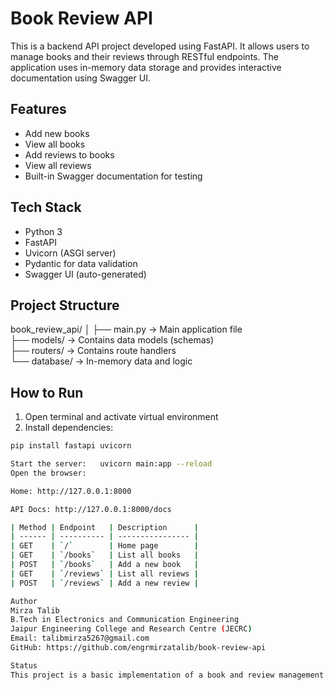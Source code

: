 # Book Review API

This is a backend API project developed using FastAPI. It allows users to manage books and their reviews through RESTful endpoints. The application uses in-memory data storage and provides interactive documentation using Swagger UI.

## Features

- Add new books
- View all books
- Add reviews to books
- View all reviews
- Built-in Swagger documentation for testing

## Tech Stack

- Python 3
- FastAPI
- Uvicorn (ASGI server)
- Pydantic for data validation
- Swagger UI (auto-generated)

## Project Structure

book_review_api/
│
├── main.py          -> Main application file  
├── models/          -> Contains data models (schemas)  
├── routers/         -> Contains route handlers  
└── database/        -> In-memory data and logic

## How to Run

1. Open terminal and activate virtual environment
2. Install dependencies:

```bash
pip install fastapi uvicorn

Start the server:   uvicorn main:app --reload
Open the browser:

Home: http://127.0.0.1:8000

API Docs: http://127.0.0.1:8000/docs

| Method | Endpoint   | Description      |
| ------ | ---------- | ---------------- |
| GET    | `/`        | Home page        |
| GET    | `/books`   | List all books   |
| POST   | `/books`   | Add a new book   |
| GET    | `/reviews` | List all reviews |
| POST   | `/reviews` | Add a new review |

Author
Mirza Talib
B.Tech in Electronics and Communication Engineering
Jaipur Engineering College and Research Centre (JECRC)
Email: talibmirza5267@gmail.com
GitHub: https://github.com/engrmirzatalib/book-review-api

Status
This project is a basic implementation of a book and review management backend using FastAPI. Further enhancements may include database integration, user authentication, and deployment.
